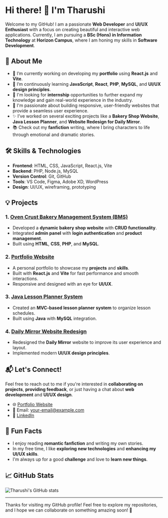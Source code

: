 # Hi there! 👋 I'm Tharushi

Welcome to my GitHub! I am a passionate **Web Developer** and **UI/UX Enthusiast** with a focus on creating beautiful and interactive web applications. Currently, I am pursuing a **BSc (Hons) in Information Technology** at **Horizon Campus**, where I am honing my skills in **Software Development**.

## 🚀 About Me

- 🔭 I’m currently working on developing my **portfolio** using **React.js** and **Vite**.
- 🌱 I’m continuously learning **JavaScript**, **React**, **PHP**, **MySQL**, and **UI/UX design principles**.
- 💼 I'm looking for **internship** opportunities to further expand my knowledge and gain real-world experience in the industry.
- 🎯 I'm passionate about building responsive, user-friendly websites that provide a seamless user experience.
- ✨ I’ve worked on several exciting projects like a **Bakery Shop Website**, **Java Lesson Planner**, and **Website Redesign for Daily Mirror**.
- 📚 Check out my **fanfiction** writing, where I bring characters to life through emotional and dramatic stories.

## 🛠️ Skills & Technologies

- **Frontend**: HTML, CSS, JavaScript, React.js, Vite
- **Backend**: PHP, Node.js, MySQL
- **Version Control**: Git, GitHub
- **Tools**: VS Code, Figma, Adobe XD, WordPress
- **Design**: UI/UX, wireframing, prototyping

## 💡 Projects

### 1. [Oven Crust Bakery Management System (BMS)](https://github.com/tharushi1019/Bakery-Shop-Web)
- Developed a **dynamic bakery shop website** with **CRUD functionality**.
- Integrated **admin panel** with **login authentication** and **product management**.
- Built using **HTML**, **CSS**, **PHP**, and **MySQL**.

### 2. [Portfolio Website](https://tharushi1019.github.io/My-Portfolio/)
- A personal portfolio to showcase my **projects** and **skills**.
- Built with **React.js** and **Vite** for fast performance and smooth interactions.
- Responsive and designed with an eye for **UI/UX**.

### 3. [Java Lesson Planner System](https://github.com/tharushi1019/ITBIN-2211-0202)
- Created an **MVC-based lesson planner system** to organize lesson schedules.
- Built using **Java** with **MySQL** integration.

### 4. [Daily Mirror Website Redesign](https://github.com/tharushi1019/daily-mirror-redesign)
- Redesigned the **Daily Mirror** website to improve its user experience and layout.
- Implemented modern **UI/UX design principles**.

## 📬 Let's Connect!

Feel free to reach out to me if you're interested in **collaborating on projects**, **providing feedback**, or just having a chat about **web development** and **UI/UX design**.

- 🌐 [Portfolio Website](https://tharushi1019.github.io/My-Portfolio/)
- 📧 Email: [your-email@example.com](mailto:tharushinimnadee19@gmail.com)
- 🔗 [LinkedIn](https://www.linkedin.com/in/t-nimnadi/)

## 💬 Fun Facts
- I enjoy reading **romantic fanfiction** and writing my own stories.
- In my free time, I like **exploring new technologies** and **enhancing my UI/UX skills**.
- I'm always up for a good **challenge** and love to **learn new things**.

## 📈 GitHub Stats

![Tharushi's GitHub stats](https://github-readme-stats.vercel.app/api?username=tharushi1019&show_icons=true&theme=radical)

---

Thanks for visiting my GitHub profile! Feel free to explore my repositories, and I hope we can collaborate on something amazing soon! 🚀
